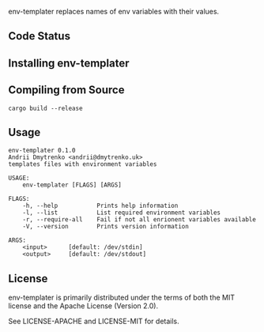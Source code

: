 env-templater replaces names of env variables with their values.

## Code Status

## Installing env-templater

## Compiling from Source

```
cargo build --release
```

## Usage

```
env-templater 0.1.0
Andrii Dmytrenko <andrii@dmytrenko.uk>
templates files with environment variables

USAGE:
    env-templater [FLAGS] [ARGS]

FLAGS:
    -h, --help           Prints help information
    -l, --list           List required environment variables
    -r, --require-all    Fail if not all enrionent variables available
    -V, --version        Prints version information

ARGS:
    <input>      [default: /dev/stdin]
    <output>     [default: /dev/stdout]
```

## License

env-templater is primarily distributed under the terms of both the MIT license
and the Apache License (Version 2.0).

See LICENSE-APACHE and LICENSE-MIT for details.
